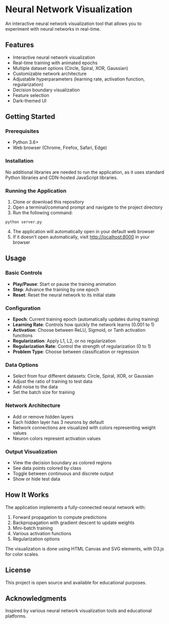 # Neural Network Visualization

An interactive neural network visualization tool that allows you to experiment with neural networks in real-time.

## Features

- Interactive neural network visualization
- Real-time training with animated epochs
- Multiple dataset options (Circle, Spiral, XOR, Gaussian)
- Customizable network architecture
- Adjustable hyperparameters (learning rate, activation function, regularization)
- Decision boundary visualization
- Feature selection
- Dark-themed UI

## Getting Started

### Prerequisites

- Python 3.6+
- Web browser (Chrome, Firefox, Safari, Edge)

### Installation

No additional libraries are needed to run the application, as it uses standard Python libraries and CDN-hosted JavaScript libraries.

### Running the Application

1. Clone or download this repository
2. Open a terminal/command prompt and navigate to the project directory
3. Run the following command:

```
python server.py
```

4. The application will automatically open in your default web browser
5. If it doesn't open automatically, visit [http://localhost:8000](http://localhost:8000) in your browser

## Usage

### Basic Controls

- **Play/Pause**: Start or pause the training animation
- **Step**: Advance the training by one epoch
- **Reset**: Reset the neural network to its initial state

### Configuration

- **Epoch**: Current training epoch (automatically updates during training)
- **Learning Rate**: Controls how quickly the network learns (0.001 to 1)
- **Activation**: Choose between ReLU, Sigmoid, or Tanh activation functions
- **Regularization**: Apply L1, L2, or no regularization
- **Regularization Rate**: Control the strength of regularization (0 to 1)
- **Problem Type**: Choose between classification or regression

### Data Options

- Select from four different datasets: Circle, Spiral, XOR, or Gaussian
- Adjust the ratio of training to test data
- Add noise to the data
- Set the batch size for training

### Network Architecture

- Add or remove hidden layers
- Each hidden layer has 3 neurons by default
- Network connections are visualized with colors representing weight values
- Neuron colors represent activation values

### Output Visualization

- View the decision boundary as colored regions
- See data points colored by class
- Toggle between continuous and discrete output
- Show or hide test data

## How It Works

The application implements a fully-connected neural network with:

1. Forward propagation to compute predictions
2. Backpropagation with gradient descent to update weights
3. Mini-batch training
4. Various activation functions
5. Regularization options

The visualization is done using HTML Canvas and SVG elements, with D3.js for color scales.

## License

This project is open source and available for educational purposes.

## Acknowledgments

Inspired by various neural network visualization tools and educational platforms.